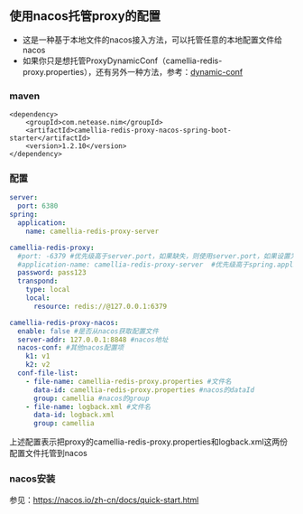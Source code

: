 
## 使用nacos托管proxy的配置

* 这是一种基于本地文件的nacos接入方法，可以托管任意的本地配置文件给nacos
* 如果你只是想托管ProxyDynamicConf（camellia-redis-proxy.properties），还有另外一种方法，参考：[dynamic-conf](dynamic-conf.md)

### maven
```
<dependency>
    <groupId>com.netease.nim</groupId>
    <artifactId>camellia-redis-proxy-nacos-spring-boot-starter</artifactId>
    <version>1.2.10</version>
</dependency>
```

### 配置
```yaml
server:
  port: 6380
spring:
  application:
    name: camellia-redis-proxy-server

camellia-redis-proxy:
  #port: -6379 #优先级高于server.port，如果缺失，则使用server.port，如果设置为-6379则会随机一个可用端口
  #application-name: camellia-redis-proxy-server  #优先级高于spring.application.name，如果缺失，则使用spring.application.name
  password: pass123
  transpond:
    type: local
    local:
      resource: redis://@127.0.0.1:6379

camellia-redis-proxy-nacos:
  enable: false #是否从nacos获取配置文件
  server-addr: 127.0.0.1:8848 #nacos地址
  nacos-conf: #其他nacos配置项
    k1: v1
    k2: v2
  conf-file-list:
    - file-name: camellia-redis-proxy.properties #文件名
      data-id: camellia-redis-proxy.properties #nacos的dataId
      group: camellia #nacos的group
    - file-name: logback.xml #文件名
      data-id: logback.xml
      group: camellia
```
上述配置表示把proxy的camellia-redis-proxy.properties和logback.xml这两份配置文件托管到nacos

### nacos安装
参见：https://nacos.io/zh-cn/docs/quick-start.html  
